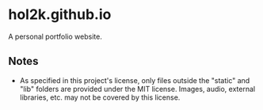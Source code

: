 # hol2k.github.io

A personal portfolio website.

## Notes
- As specified in this project's license, only files outside the "static" and "lib" folders are provided under the MIT license. Images, audio, external libraries, etc. may not be covered by this license.